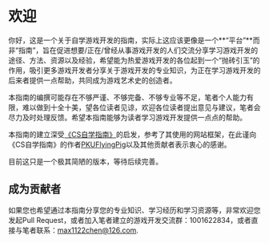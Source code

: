 # 欢迎

你好，这是一个关于自学游戏开发的指南，实际上这应该更像是一个**“平台”**而非“指南”，旨在促进想要/正在/曾经从事游戏开发的人们交流分享学习游戏开发的途径、方法、资源以及经验，希望能为热爱游戏开发的各位起到一个“抛砖引玉”的作用，吸引更多游戏开发者分享关于游戏开发的专业知识，为正在学习游戏开发的后来者提供一点帮助，共同成为游戏艺术史的创造者。

本指南的编撰可能存在不够严谨、不够完备、不够专业等不足，笔者个人能力有限，难以做到十全十美，望各位读者见谅，欢迎各位读者提出意见与建议，笔者会尽力及时处理反馈。希望本指南能够为读者学习游戏开发提供一点点的帮助。

本指南的建立深受[《CS自学指南》](https://csdiy.wiki/)的启发，参考了其使用的网站框架，在此谨向《CS自学指南》的作者[PKUFlyingPig](https://github.com/PKUFlyingPig)以及其他贡献者表示衷心的感谢。



目前这只是一个极其简陋的版本，等待后续完善。

## 成为贡献者

如果您也希望通过本指南分享您的专业知识、学习经历和学习资源等，非常欢迎您发起Pull Request，或者加入笔者建立的游戏开发交流群：1001622834，或者直接与笔者联系：max1122chen@126.com.

